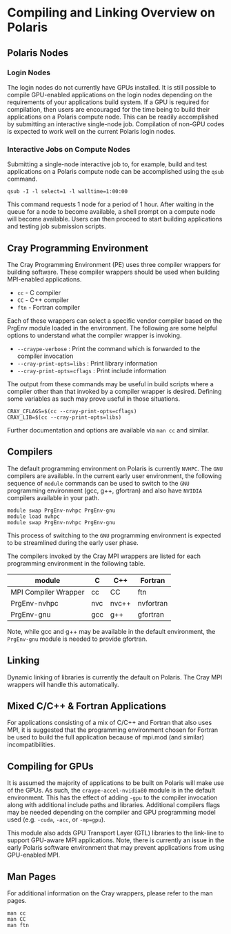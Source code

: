 # Compiling and Linking Overview on Polaris

## Polaris Nodes

### Login Nodes

The login nodes do not currently have GPUs installed. It is still possible to compile GPU-enabled applications on the login nodes depending on the requirements of your applications build system. If a GPU is required for compilation, then users are encouraged for the time being to build their applications on a Polaris compute node. This can be readily accomplished by submitting an interactive single-node job. Compilation of non-GPU codes is expected to work well on the current Polaris login nodes.

### Interactive Jobs on Compute Nodes

Submitting a single-node interactive job to, for example, build and test applications on a Polaris compute node can be accomplished using the `qsub` command.
```
qsub -I -l select=1 -l walltime=1:00:00
```
This command requests 1 node for a period of 1 hour. After waiting in the queue for a node to become available, a shell prompt on a compute node will become available. Users can then proceed to start building applications and testing job submission scripts.

## Cray Programming Environment

The Cray Programming Environment (PE) uses three compiler wrappers for building software. These compiler wrappers should be used when building MPI-enabled applications.

- `cc` - C compiler
- `CC` - C++ compiler
- `ftn` - Fortran compiler

Each of these wrappers can select a specific vendor compiler based on the PrgEnv module loaded in the environment. The following are some helpful options to understand what the compiler wrapper is invoking.

- `--craype-verbose` : Print the command which is forwarded to the compiler invocation
- `--cray-print-opts=libs` : Print library information
- `--cray-print-opts=cflags` : Print include information

The output from these commands may be useful in build scripts where a compiler other than that invoked by a compiler wrapper is desired. Defining some variables as such may prove useful in those situations.
```
CRAY_CFLAGS=$(cc --cray-print-opts=cflags)
CRAY_LIB=$(cc --cray-print-opts=libs)
```
Further documentation and options are available via `man cc` and similar. 

## Compilers

The default programming environment on Polaris is currently `NVHPC`. The `GNU` compilers are available. In the current early user environment, the following sequence of `module` commands can be used to switch to the `GNU` programming environment (gcc, g++, gfortran) and also have `NVIDIA` compilers available in your path.

```
module swap PrgEnv-nvhpc PrgEnv-gnu
module load nvhpc
module swap PrgEnv-nvhpc PrgEnv-gnu
```
This process of switching to the `GNU` programming environment is expected to be streamlined during the early user phase. 

The compilers invoked by the Cray MPI wrappers are listed for each programming environment in the following table.

|module| C | C++ | Fortran |
| --- | --- | --- | --- |
| MPI Compiler Wrapper | cc | CC | ftn |
| PrgEnv-nvhpc | nvc | nvc++ | nvfortran |
| PrgEnv-gnu | gcc | g++ | gfortran |

Note, while gcc and g++ may be available in the default environment, the `PrgEnv-gnu` module is needed to provide gfortran.

[//]: # (ToDo: do the gnu compilers loaded by PrgEnv-gnu have non-zero support for GPUs?)

## Linking

Dynamic linking of libraries is currently the default on Polaris. The Cray MPI wrappers will handle this automatically.

[//]: # (ToDo: first attempt at using CRAYPE_LINK_TYPE=static didn't go well; couldn't find libpthread and lrt)

## Mixed C/C++ & Fortran Applications

For applications consisting of a mix of C/C++ and Fortran that also uses MPI, it is suggested that the programming environment chosen for Fortran be used to build the full application because of mpi.mod (and similar) incompatibilities. 

## Compiling for GPUs

It is assumed the majority of applications to be built on Polaris will make use of the GPUs. As such, the `craype-accel-nvidia80` module is in the default environment. This has the effect of adding `-gpu` to the compiler invocation along with additional include paths and libraries. Additional compilers flags may be needed depending on the compiler and GPU programming model used (e.g. `-cuda`, `-acc`, or `-mp=gpu`). 

This module also adds GPU Transport Layer (GTL) libraries to the link-line to support GPU-aware MPI applications. Note, there is currently an issue in the early Polaris software environment that may prevent applications from using GPU-enabled MPI.

## Man Pages
For additional information on the Cray wrappers, please refer to the man pages.
```
man cc
man CC
man ftn
```